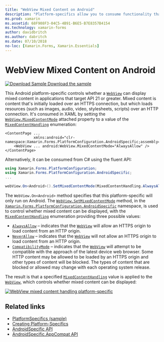 ```yaml
---
title: "WebView Mixed Content on Android"
description: "Platform-specifics allow you to consume functionality that's only available on a specific platform, without implementing custom renderers or effects. This article explains how to consume the Android platform-specific that displays mixed content in a WebView in applications that target API 21 or greater."
ms.prod: xamarin
ms.assetid: 68F908F3-04C5-4B91-B6E5-B7E8357B4154
ms.technology: xamarin-forms
author: davidbritch
ms.author: dabritch
ms.date: 07/10/2018
no-loc: [Xamarin.Forms, Xamarin.Essentials]
---
```


# WebView Mixed Content on Android

[![Download Sample](~/media/shared/download.png) Download the sample](https://docs.microsoft.com/samples/xamarin/xamarin-forms-samples/userinterface-platformspecifics)

This Android platform-specific controls whether a [`WebView`](xref:Xamarin.Forms.WebView) can display mixed content in applications that target API 21 or greater. Mixed content is content that's initially loaded over an HTTPS connection, but which loads resources (such as images, audio, video, stylesheets, scripts) over an HTTP connection. It's consumed in XAML by setting the [`WebView.MixedContentMode`](xref:Xamarin.Forms.PlatformConfiguration.AndroidSpecific.WebView.MixedContentModeProperty) attached property to a value of the [`MixedContentHandling`](xref:Xamarin.Forms.PlatformConfiguration.AndroidSpecific.MixedContentHandling) enumeration:

```xaml
<ContentPage ...
             xmlns:android="clr-namespace:Xamarin.Forms.PlatformConfiguration.AndroidSpecific;assembly=Xamarin.Forms.Core">
    <WebView ... android:WebView.MixedContentMode="AlwaysAllow" />
</ContentPage>
```

Alternatively, it can be consumed from C# using the fluent API:

```csharp
using Xamarin.Forms.PlatformConfiguration;
using Xamarin.Forms.PlatformConfiguration.AndroidSpecific;
...

webView.On<Android>().SetMixedContentMode(MixedContentHandling.AlwaysAllow);
```

The `WebView.On<Android>` method specifies that this platform-specific will only run on Android. The [`WebView.SetMixedContentMode`](xref:Xamarin.Forms.PlatformConfiguration.AndroidSpecific.WebView.SetMixedContentMode(Xamarin.Forms.IPlatformElementConfiguration{Xamarin.Forms.PlatformConfiguration.Android,Xamarin.Forms.WebView},Xamarin.Forms.PlatformConfiguration.AndroidSpecific.MixedContentHandling)) method, in the [`Xamarin.Forms.PlatformConfiguration.AndroidSpecific`](xref:Xamarin.Forms.PlatformConfiguration.AndroidSpecific) namespace, is used to control whether mixed content can be displayed, with the [`MixedContentHandling`](xref:Xamarin.Forms.PlatformConfiguration.AndroidSpecific.MixedContentHandling) enumeration providing three possible values:

- [`AlwaysAllow`](xref:Xamarin.Forms.PlatformConfiguration.AndroidSpecific.MixedContentHandling.AlwaysAllow) – indicates that the [`WebView`](xref:Xamarin.Forms.WebView) will allow an HTTPS origin to load content from an HTTP origin.
- [`NeverAllow`](xref:Xamarin.Forms.PlatformConfiguration.AndroidSpecific.MixedContentHandling.NeverAllow) – indicates that the [`WebView`](xref:Xamarin.Forms.WebView) will not allow an HTTPS origin to load content from an HTTP origin.
- [`CompatibilityMode`](xref:Xamarin.Forms.PlatformConfiguration.AndroidSpecific.MixedContentHandling.CompatibilityMode) – indicates that the [`WebView`](xref:Xamarin.Forms.WebView) will attempt to be compatible with the approach of the latest device web browser. Some HTTP content may be allowed to be loaded by an HTTPS origin and other types of content will be blocked. The types of content that are blocked or allowed may change with each operating system release.

The result is that a specified [`MixedContentHandling`](xref:Xamarin.Forms.PlatformConfiguration.AndroidSpecific.MixedContentHandling) value is applied to the [`WebView`](xref:Xamarin.Forms.WebView), which controls whether mixed content can be displayed:

[![WebView mixed content handling platform-specific](webview-mixed-content-images/webview-mixedcontent.png "WebView mixed content handling platform-specific")](webview-mixed-content-images/webview-mixedcontent-large.png#lightbox "WebView mixed content handling platform-specific")

## Related links

- [PlatformSpecifics (sample)](/samples/xamarin/xamarin-forms-samples/userinterface-platformspecifics)
- [Creating Platform-Specifics](~/xamarin-forms/platform/platform-specifics/index.md#creating-platform-specifics)
- [AndroidSpecific API](xref:Xamarin.Forms.PlatformConfiguration.AndroidSpecific)
- [AndroidSpecific.AppCompat API](xref:Xamarin.Forms.PlatformConfiguration.AndroidSpecific.AppCompat)